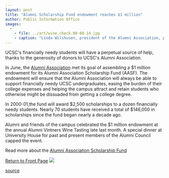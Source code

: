 ```yaml
---
layout: post
title: "Alumni Scholarship Fund endowment reaches $1 million"
author: Public Information Office
images:
  -
    - file: ../art/wine.check.00-08-14.jpg
    - caption: "Linda Wilshusen, president of the Alumni Association, presents Chancellor Greenwood with a ceremonial check for $1 million. (More photos) Photo: Shmuel Thaler"
---
```


UCSC's financially needy students will have a perpetual source of help, thanks to the generosity of donors to UCSC's Alumni Association.

In June, the [Alumni Association][1] met its goal of assembling a $1 million endowment for its Alumni Association Scholarship Fund (AASF). The endowment will ensure that the Alumni Association will always be able to support financially needy UCSC undergraduates, easing the burden of their college expenses and helping the campus attract and retain students who otherwise might be dissuaded from getting a college degree.

In 2000-01,the fund will award $2,500 scholarships to a dozen financially needy students. Nearly 70 students have received a total of $146,000 in scholarships since the fund began nearly a decade ago.

Alumni and friends of the campus celebrated the $1 million endowment at the annual Alumni Vintners Wine Tasting late last month. A special dinner at University House for past and present members of the Alumni Council capped the event.

Read more about the [Alumni Association Scholarship Fund][2]

[Return to Front Page][3] ![ ][4]

[1]: http://alumni.ucsc.edu
[2]: http://alumni.ucsc.edu/programs/scholarship
[3]: ../../index.html
[4]: ../../images/trans.gif

[source](http://www1.ucsc.edu/currents/00-01/08-14/wine.html "Permalink to wine")
